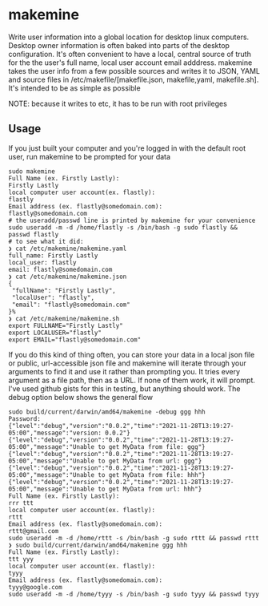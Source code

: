 # makemine

Write user information into a global location for desktop linux computers. Desktop owner information is often baked into parts of the desktop configuration. It's often convenient to have a local, central source of truth for the the user's full name, local user account email adddress. makemine takes the user info from a few possible sources and writes it to JSON, YAML and source files in /etc/makefile/[makefile.json, makefile,yaml, makefile.sh].  It's intended to be as simple as possible

NOTE: because it writes to etc, it has to be run with root privileges


## Usage

If you just built your computer and you're logged in with the default root user, run makemine to be prompted for your data
```shell
sudo makemine
Full Name (ex. Firstly Lastly):
Firstly Lastly
local computer user account(ex. flastly):
flastly
Email address (ex. flastly@somedomain.com):
flastly@somedomain.com
# the useradd/passwd line is printed by makemine for your convenience
sudo useradd -m -d /home/flastly -s /bin/bash -g sudo flastly && passwd flastly
# to see what it did:
❯ cat /etc/makemine/makemine.yaml
full_name: Firstly Lastly
local_user: flastly
email: flastly@somedomain.com
❯ cat /etc/makemine/makemine.json
{
 "fullName": "Firstly Lastly",
 "localUser": "flastly",
 "email": "flastly@somedomain.com"
}%
❯ cat /etc/makemine/makemine.sh
export FULLNAME="Firstly Lastly"
export LOCALUSER="flastly"
export EMAIL="flastly@somedomain.com"
```
If you do this kind of thing often, you can store your data in a local json file or  public, url-accessible json file and makemine will iterate through your arguments to find it  and use it rather than prompting you. It tries every argument as a file path, then as a URL. If none of them work, it will prompt.  I've used github gists for this in testing, but anything should work.  The debug option below shows the general flow


```shell
sudo build/current/darwin/amd64/makemine -debug ggg hhh
Password:
{"level":"debug","version":"0.0.2","time":"2021-11-28T13:19:27-05:00","message":"version: 0.0.2"}
{"level":"debug","version":"0.0.2","time":"2021-11-28T13:19:27-05:00","message":"Unable to get MyData from file: ggg"}
{"level":"debug","version":"0.0.2","time":"2021-11-28T13:19:27-05:00","message":"Unable to get MyData from url: ggg"}
{"level":"debug","version":"0.0.2","time":"2021-11-28T13:19:27-05:00","message":"Unable to get MyData from file: hhh"}
{"level":"debug","version":"0.0.2","time":"2021-11-28T13:19:27-05:00","message":"Unable to get MyData from url: hhh"}
Full Name (ex. Firstly Lastly):
rrr ttt
local computer user account(ex. flastly):
rttt
Email address (ex. flastly@somedomain.com):
rttt@gmail.com
sudo useradd -m -d /home/rttt -s /bin/bash -g sudo rttt && passwd rttt
❯ sudo build/current/darwin/amd64/makemine ggg hhh
Full Name (ex. Firstly Lastly):
ttt yyy
local computer user account(ex. flastly):
tyyy
Email address (ex. flastly@somedomain.com):
tyyy@google.com
sudo useradd -m -d /home/tyyy -s /bin/bash -g sudo tyyy && passwd tyyy
```
